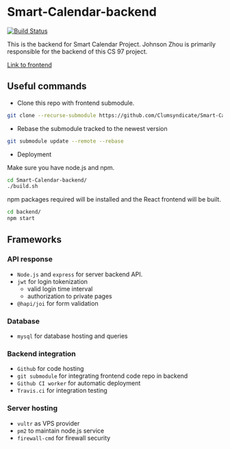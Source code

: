 # Smart-Calendar-backend

[![Build Status](https://travis-ci.org/Clumsyndicate/Smart-Calendar-backend.svg?branch=dev)](https://travis-ci.org/Clumsyndicate/Smart-Calendar-backend)

This is the backend for Smart Calendar Project. Johnson Zhou is primarily responsible for the backend of this CS 97 project. 

[Link to frontend](https://github.com/Clumsyndicate/Smart-Calendar-Frontend)

## Useful commands

- Clone this repo with frontend submodule.

```bash
git clone --recurse-submodule https://github.com/Clumsyndicate/Smart-Calendar-backend.git
```

- Rebase the submodule tracked to the newest version

```bash
git submodule update --remote --rebase
```

- Deployment

Make sure you have node.js and npm.

```bash
cd Smart-Calendar-backend/
./build.sh
```

npm packages required will be installed and the React frontend will be built.

```bash
cd backend/
npm start
```

## Frameworks

### API response

- `Node.js` and `express` for server backend API. 
- `jwt` for login tokenization
    * valid login time interval
    * authorization to private pages
- `@hapi/joi` for form validation 

### Database

- `mysql` for database hosting and queries

### Backend integration

- `Github` for code hosting
- `git submodule` for integrating frontend code repo in backend
- `Github CI worker` for automatic deployment
- `Travis.ci` for integration testing

### Server hosting

- `vultr` as VPS provider
- `pm2` to maintain node.js service
- `firewall-cmd` for firewall security